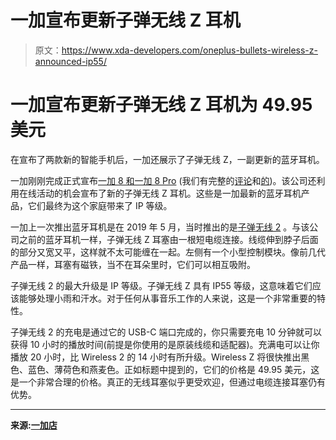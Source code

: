 # 一加宣布更新子弹无线 Z 耳机

> 原文：<https://www.xda-developers.com/oneplus-bullets-wireless-z-announced-ip55/>

# 一加宣布更新子弹无线 Z 耳机为 49.95 美元

在宣布了两款新的智能手机后，一加还展示了子弹无线 Z，一副更新的蓝牙耳机。

一加刚刚完成正式宣布[一加 8 和一加 8 Pro](https://www.xda-developers.com/oneplus-8-pro-specifications-features-pricing-availability/) (我们有完整的[评论](https://www.xda-developers.com/oneplus-8-pro-review-never-settle-on-hardware/)和[的](https://www.xda-developers.com/oneplus-8-xda-review/))。该公司还利用在线活动的机会宣布了新的子弹无线 Z 耳机。这些是一加最新的蓝牙耳机产品，它们最终为这个家庭带来了 IP 等级。

一加上一次推出蓝牙耳机是在 2019 年 5 月，当时推出的是[子弹无线 2](https://www.xda-developers.com/oneplus-bullets-wireless-2-impressions/) 。与该公司之前的蓝牙耳机一样，子弹无线 Z 耳塞由一根短电缆连接。线缆伸到脖子后面的部分又宽又平，这样就不太可能缠在一起。左侧有一个小型控制模块。像前几代产品一样，耳塞有磁铁，当不在耳朵里时，它们可以相互吸附。

子弹无线 2 的最大升级是 IP 等级。子弹无线 Z 具有 IP55 等级，这意味着它们应该能够处理小雨和汗水。对于任何从事音乐工作的人来说，这是一个非常重要的特性。

子弹无线 2 的充电是通过它的 USB-C 端口完成的，你只需要充电 10 分钟就可以获得 10 小时的播放时间(前提是你使用的是原装线缆和适配器)。充满电可以让你播放 20 小时，比 Wireless 2 的 14 小时有所升级。Wireless Z 将很快推出黑色、蓝色、薄荷色和燕麦色。正如标题中提到的，它们的价格是 49.95 美元，这是一个非常合理的价格。真正的无线耳塞似乎更受欢迎，但通过电缆连接耳塞仍有优势。

* * *

**来源:[一加店](https://onepluscom.pxf.io/c/2233363/916678/12532?subId1=UUxdaUeUpU27972&subId2=exda&u=https%3A%2F%2Fwww.oneplus.com%2Fproduct%2Foneplus-bullets-wireless-z)**